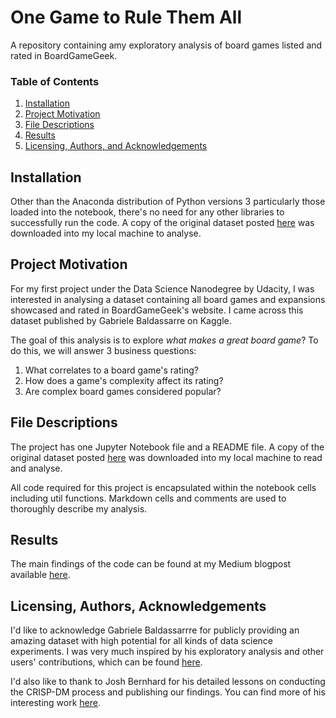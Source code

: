 # One Game to Rule Them All 
A repository containing amy exploratory analysis of board games listed and rated in BoardGameGeek.

### Table of Contents

1. [Installation](#installation)
2. [Project Motivation](#motivation)
3. [File Descriptions](#files)
4. [Results](#results)
5. [Licensing, Authors, and Acknowledgements](#licensing)

## Installation <a name="installation"></a>

Other than the Anaconda distribution of Python versions 3 particularly those loaded into the notebook, there's no need for any other libraries to successfully run the code. A copy of the original dataset posted [here](https://www.kaggle.com/gabrio/board-games-dataset) was downloaded into my local machine to analyse. 

## Project Motivation<a name="motivation"></a>

For my first project under the Data Science Nanodegree by Udacity, I was interested in analysing a dataset containing all board games and expansions showcased and rated in BoardGameGeek's website. I came across this dataset published by Gabriele Baldassarre on Kaggle.

The goal of this analysis is to explore *what makes a great board game*? To do this, we will answer 3 business questions:

1. What correlates to a board game's rating?
2. How does a game's complexity affect its rating?
4. Are complex board games considered popular?

## File Descriptions <a name="files"></a>

The project has one Jupyter Notebook file and a README file.  A copy of the original dataset posted [here](https://www.kaggle.com/gabrio/board-games-dataset) was downloaded into my local machine to read and analyse. 

All code required for this project is encapsulated within the notebook cells including util functions. Markdown cells and comments are used to thoroughly describe my analysis.

## Results<a name="results"></a>

The main findings of the code can be found at my Medium blogpost available [here](https://mitraganeson.medium.com/one-game-to-rule-them-all-d3bd1049148d).

## Licensing, Authors, Acknowledgements<a name="licensing"></a>

I'd like to acknowledge Gabriele Baldassarrre for publicly providing an amazing dataset with high potential for all kinds of data science experiments. I was very much inspired by his exploratory analysis and other users' contributions, which can be found [here](https://www.kaggle.com/gabrio/board-games-dataset/code).

I'd also like to thank to Josh Bernhard for his detailed lessons on conducting the CRISP-DM process and publishing our findings. You can find more of his interesting work [here](https://medium.com/@josh_2774).
